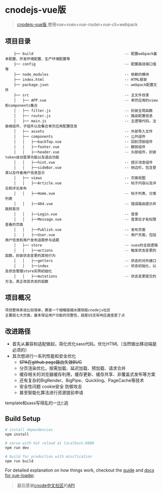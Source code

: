 # cnodejs-vue版

> [cnodejs-vue版](https://allenliu6.github.io/cnode-vue/ "cnodejs-vue版"),使用vue+vuex+vue-router+vue-cli+webpack

 
## 项目目录  

```
    ├── build                                          -- 配置webpack基本配置、开发环境配置、生产环境配置等
    ├── config                                         -- 配置路径端口值等
    ├── node_modules                                   -- 依赖的模块
    ├── index.html                                     -- HTML框架
    ├── package.json                                   -- webpack配置文件
    ├── src                                            -- 主文件目录
    │   ├── APP.vue                                    -- 单页应用的view和components集合
    │   ├── filter.js                                  -- 封装全局函数
    │   ├── router.js                                  -- 路由配置信息
    │   ├── main.js                                    -- 主逻辑代码，注册根组件、子组件以及集合单页应用配置信息
    │   ├── assets                                     -- 外部导入文件
    │   ├── components                                 -- 公共组件
    │   │   ├──backTop.vue                             -- 回到顶部组件
    │   │   ├──footer.vue                              -- 脚部组件
    │   │   ├──header.vue                              -- 头部组件，封装token自动登录功能以及退出功能
    │   │   ├──hint.vue                                -- 提示消息组件
    │   │   ├──sideBar.vue                             -- 侧边栏，包含登录以及作者用户信息显示
    │   ├── views                                      -- 页面视图
    │   │   ├──Article.vue                             -- 帖子内容以及评论和评论发布
    │   │   ├──Home.vue                                -- 帖子列表、分类列表
    │   │   ├──404.vue                                 -- 错误路由提示并跳转首页
    │   │   ├──Login.vue                               -- 登录
    │   │   ├──Message.vue                             -- 登录后才有权限查看的页面
    │   │   ├──Publish.vue                             -- 发布页面
    │   │   ├──User.vue                                -- 用户页面，包括用户信息和用户发布话题参与话题
    │   ├── store                                      -- vuex的全部逻辑
    │   │   ├──actions                                 -- 触发状态变更的函数，封装状态变更的其他行为
    │   │   ├──getters                                 -- 状态的对外接口
    │   │   ├──index                                   -- 状态初始化，以及状态管理store实例初始化
    │   │   ├──mutations                               -- 状态变更提交的方法，真正改变状态的函数
``` 
  
## 项目概况  
    项目整体来说比较简单，算是一个缩略版缩水猥琐版cnodejs社区
    主要就七大页面，基本保证用户功能的完整性，就是UI还有响应速度差了点

  
## 改进路径

- 首先从兼容和适配做起，简化优化sass代码，优化HTML（当然做出移动端是必须的）  
- 其次想进行一系列性能和安全优化  
    - ~~SPA在github page路由失效BUG~~
    - 分页渲染优化，按需加载、延迟加载、预加载、请求合并
    - 缓存相关的浏览器缓存利用，缓存更新、缓存共享、非覆盖式发布等方案  
    - 还有复杂的BigRender、BigPipe、Quickling、PageCache等技术  
    - 安全性问题  cookie安全  防御攻击  
    - 甚至智能化算法进行资源提前申请  


template和sass写得乱的一比(:逃

    
## Build Setup

``` bash
# install dependencies
npm install

# serve with hot reload at localhost:8080
npm run dev

# build for production with minification
npm run build
```

For detailed explanation on how things work, checkout the [guide](http://vuejs-templates.github.io/webpack/) and [docs for vue-loader](http://vuejs.github.io/vue-loader).

  
> 最后感谢[cnode中文社区](https://cnodejs.org "cnode中文社区主页")的[API](https://cnodejs.org/api "cnode中文社区API页面")
